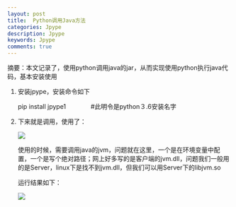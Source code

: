 ```yaml
---
layout: post
title:  Python调用Java方法
categories: Jpype
description: Jpype
keywords: Jpype
comments: true
---
```


摘要：本文记录了，使用python调用java的jar，从而实现使用python执行java代码，基本安装使用

1. 安装jpype，安装命令如下  

    pip install jpype1　　　　#此明令是python３.6安装名字
    
2. 下来就是调用，使用了：  

    ![](/images/assets/jpype.png)
    
    使用的时候，需要调用java的jvm，问题就在这里，一个是在环境变量中配置，一个是写个绝对路径；网上好多写的是客户端的jvm.dll，问题我们一般用的是Server，linux下是找不到jvm.dll，但我们可以用Server下的libjvm.so
    
    运行结果如下：  
    
    ![](/images/assets/jpype2.png)

